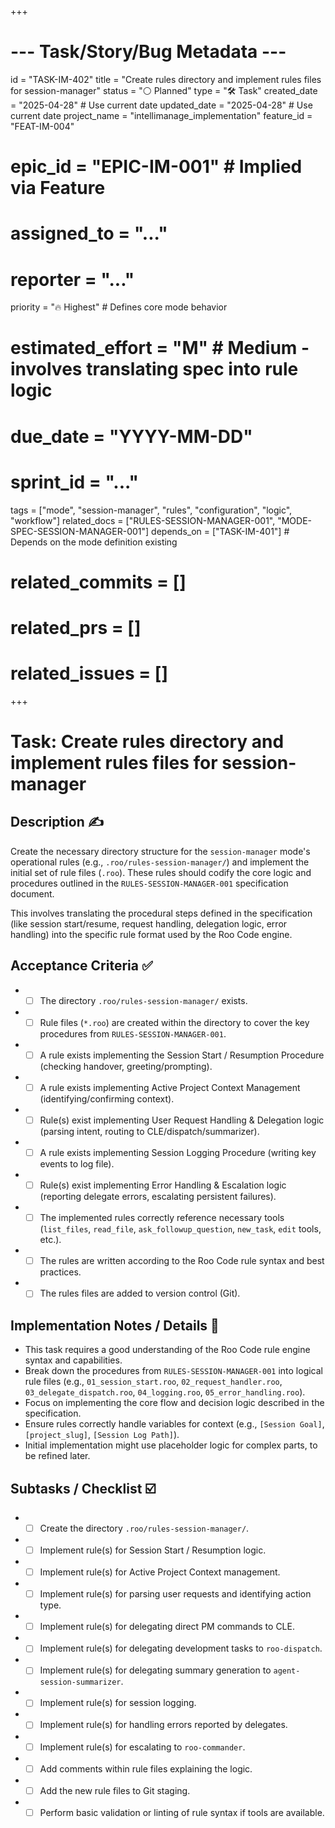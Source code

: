 +++
# --- Task/Story/Bug Metadata ---
id = "TASK-IM-402"
title = "Create rules directory and implement rules files for session-manager"
status = "⚪️ Planned"
type = "🛠️ Task"
created_date = "2025-04-28" # Use current date
updated_date = "2025-04-28" # Use current date
project_name = "intellimanage_implementation"
feature_id = "FEAT-IM-004"
# epic_id = "EPIC-IM-001" # Implied via Feature
# assigned_to = "..."
# reporter = "..."
priority = "🔥 Highest" # Defines core mode behavior
# estimated_effort = "M" # Medium - involves translating spec into rule logic
# due_date = "YYYY-MM-DD"
# sprint_id = "..."
tags = ["mode", "session-manager", "rules", "configuration", "logic", "workflow"]
related_docs = ["RULES-SESSION-MANAGER-001", "MODE-SPEC-SESSION-MANAGER-001"]
depends_on = ["TASK-IM-401"] # Depends on the mode definition existing
# related_commits = []
# related_prs = []
# related_issues = []
+++

# Task: Create rules directory and implement rules files for session-manager

## Description ✍️

Create the necessary directory structure for the `session-manager` mode's operational rules (e.g., `.roo/rules-session-manager/`) and implement the initial set of rule files (`.roo`). These rules should codify the core logic and procedures outlined in the `RULES-SESSION-MANAGER-001` specification document.

This involves translating the procedural steps defined in the specification (like session start/resume, request handling, delegation logic, error handling) into the specific rule format used by the Roo Code engine.

## Acceptance Criteria ✅

*   - [ ] The directory `.roo/rules-session-manager/` exists.
*   - [ ] Rule files (`*.roo`) are created within the directory to cover the key procedures from `RULES-SESSION-MANAGER-001`.
*   - [ ] A rule exists implementing the Session Start / Resumption Procedure (checking handover, greeting/prompting).
*   - [ ] A rule exists implementing Active Project Context Management (identifying/confirming context).
*   - [ ] Rule(s) exist implementing User Request Handling & Delegation logic (parsing intent, routing to CLE/dispatch/summarizer).
*   - [ ] A rule exists implementing Session Logging Procedure (writing key events to log file).
*   - [ ] Rule(s) exist implementing Error Handling & Escalation logic (reporting delegate errors, escalating persistent failures).
*   - [ ] The implemented rules correctly reference necessary tools (`list_files`, `read_file`, `ask_followup_question`, `new_task`, `edit` tools, etc.).
*   - [ ] The rules are written according to the Roo Code rule syntax and best practices.
*   - [ ] The rules files are added to version control (Git).

## Implementation Notes / Details 📝

*   This task requires a good understanding of the Roo Code rule engine syntax and capabilities.
*   Break down the procedures from `RULES-SESSION-MANAGER-001` into logical rule files (e.g., `01_session_start.roo`, `02_request_handler.roo`, `03_delegate_dispatch.roo`, `04_logging.roo`, `05_error_handling.roo`).
*   Focus on implementing the core flow and decision logic described in the specification.
*   Ensure rules correctly handle variables for context (e.g., `[Session Goal]`, `[project_slug]`, `[Session Log Path]`).
*   Initial implementation might use placeholder logic for complex parts, to be refined later.

## Subtasks / Checklist ☑️

*   - [ ] Create the directory `.roo/rules-session-manager/`.
*   - [ ] Implement rule(s) for Session Start / Resumption logic.
*   - [ ] Implement rule(s) for Active Project Context management.
*   - [ ] Implement rule(s) for parsing user requests and identifying action type.
*   - [ ] Implement rule(s) for delegating direct PM commands to CLE.
*   - [ ] Implement rule(s) for delegating development tasks to `roo-dispatch`.
*   - [ ] Implement rule(s) for delegating summary generation to `agent-session-summarizer`.
*   - [ ] Implement rule(s) for session logging.
*   - [ ] Implement rule(s) for handling errors reported by delegates.
*   - [ ] Implement rule(s) for escalating to `roo-commander`.
*   - [ ] Add comments within rule files explaining the logic.
*   - [ ] Add the new rule files to Git staging.
*   - [ ] Perform basic validation or linting of rule syntax if tools are available.